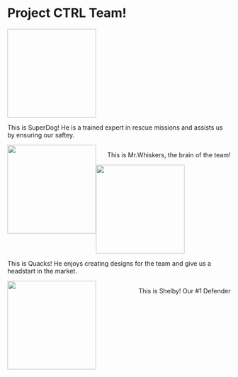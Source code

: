 <html>
  <head>
  <h1>Project CTRL Team!</h1>
  </head>
  <body>
<img href="http://www.fillster.com/myspace-pictures/" target="_blank" position=left:100px height=200px width=200px style=float:left"> <p style="float:right" position=right:100px>This is SuperDog! He is a trained expert in rescue missions and assists us by ensuring our saftey.</p>
    <br>
  <img src=http://placekitten.com/200/300 height=200px width=200px style="float:left"> <p style="float:right" position=right:100px>This is Mr.Whiskers, the brain of the team!</p>
    <br>
    <img src=https://static4.depositphotos.com/1029126/389/i/380/depositphotos_3892856-stock-photo-baby-duck-isolated-on-white.jpg height=200px width=200px style="float:left"> <p style="float:right" position=right:100px>This is Quacks! He enjoys creating designs for the team and give us a headstart in the market.</p>
    <br>
    <img src= height=200px width=200px style=float:left position=left:100px> <p style="float:right" position=right:100px>This is Shelby! Our #1 Defender</p>
  </body>
</html>
